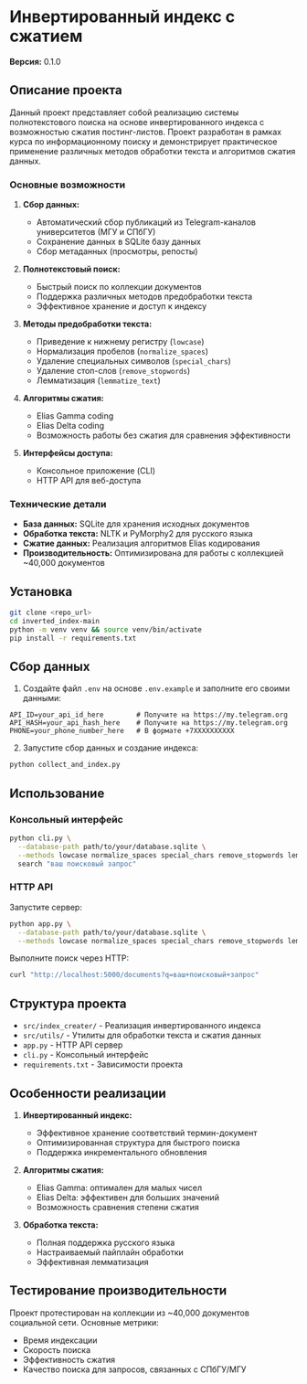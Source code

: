 # Инвертированный индекс с сжатием

**Версия:** 0.1.0

## Описание проекта

Данный проект представляет собой реализацию системы полнотекстового поиска на основе инвертированного индекса с возможностью сжатия постинг-листов. Проект разработан в рамках курса по информационному поиску и демонстрирует практическое применение различных методов обработки текста и алгоритмов сжатия данных.

### Основные возможности

1. **Сбор данных:**
   - Автоматический сбор публикаций из Telegram-каналов университетов (МГУ и СПбГУ)
   - Сохранение данных в SQLite базу данных
   - Сбор метаданных (просмотры, репосты)

2. **Полнотекстовый поиск:**
   - Быстрый поиск по коллекции документов
   - Поддержка различных методов предобработки текста
   - Эффективное хранение и доступ к индексу

3. **Методы предобработки текста:**
   - Приведение к нижнему регистру (`lowcase`)
   - Нормализация пробелов (`normalize_spaces`)
   - Удаление специальных символов (`special_chars`)
   - Удаление стоп-слов (`remove_stopwords`)
   - Лемматизация (`lemmatize_text`)

4. **Алгоритмы сжатия:**
   - Elias Gamma coding
   - Elias Delta coding
   - Возможность работы без сжатия для сравнения эффективности

5. **Интерфейсы доступа:**
   - Консольное приложение (CLI)
   - HTTP API для веб-доступа

### Технические детали

- **База данных:** SQLite для хранения исходных документов
- **Обработка текста:** NLTK и PyMorphy2 для русского языка
- **Сжатие данных:** Реализация алгоритмов Elias кодирования
- **Производительность:** Оптимизирована для работы с коллекцией ~40,000 документов

## Установка

```bash
git clone <repo_url>
cd inverted_index-main
python -m venv venv && source venv/bin/activate
pip install -r requirements.txt
```

## Сбор данных

1. Создайте файл `.env` на основе `.env.example` и заполните его своими данными:
```
API_ID=your_api_id_here        # Получите на https://my.telegram.org
API_HASH=your_api_hash_here    # Получите на https://my.telegram.org
PHONE=your_phone_number_here   # В формате +7XXXXXXXXXX
```

2. Запустите сбор данных и создание индекса:
```bash
python collect_and_index.py
```

## Использование

### Консольный интерфейс

```bash
python cli.py \
  --database-path path/to/your/database.sqlite \
  --methods lowcase normalize_spaces special_chars remove_stopwords lemmatize_text \
  search "ваш поисковый запрос"
```

### HTTP API

Запустите сервер:
```bash
python app.py \
  --database-path path/to/your/database.sqlite \
  --methods lowcase normalize_spaces special_chars remove_stopwords lemmatize_text
```

Выполните поиск через HTTP:
```bash
curl "http://localhost:5000/documents?q=ваш+поисковый+запрос"
```

## Структура проекта

- `src/index_creater/` - Реализация инвертированного индекса
- `src/utils/` - Утилиты для обработки текста и сжатия данных
- `app.py` - HTTP API сервер
- `cli.py` - Консольный интерфейс
- `requirements.txt` - Зависимости проекта

## Особенности реализации

1. **Инвертированный индекс:**
   - Эффективное хранение соответствий термин-документ
   - Оптимизированная структура для быстрого поиска
   - Поддержка инкрементального обновления

2. **Алгоритмы сжатия:**
   - Elias Gamma: оптимален для малых чисел
   - Elias Delta: эффективен для больших значений
   - Возможность сравнения степени сжатия

3. **Обработка текста:**
   - Полная поддержка русского языка
   - Настраиваемый пайплайн обработки
   - Эффективная лемматизация

## Тестирование производительности

Проект протестирован на коллекции из ~40,000 документов социальной сети. Основные метрики:
- Время индексации
- Скорость поиска
- Эффективность сжатия
- Качество поиска для запросов, связанных с СПбГУ/МГУ
